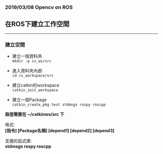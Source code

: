 ### 2019/03/08 Opencv on ROS

## 在ROS下建立工作空間
***

### 建立空間
* 建立一個資料夾  
`mkdir -p cv_ws/src`

* 進入資料夾內部  
`cd cv_workspace/src`

* 建立catkin的workspace  
`catkin_init_workspace`

* 建立一個Package  
`catkin_create_pkg test stdmsgs rospy roscpp`


**路徑需要在 ~/catkinws/src 下**  

格式:  
**[指令] [Package名稱] [depend1] [depend2] [depend3]**  

支援的函式庫:  
**stdmsgs rospy roscpp**



